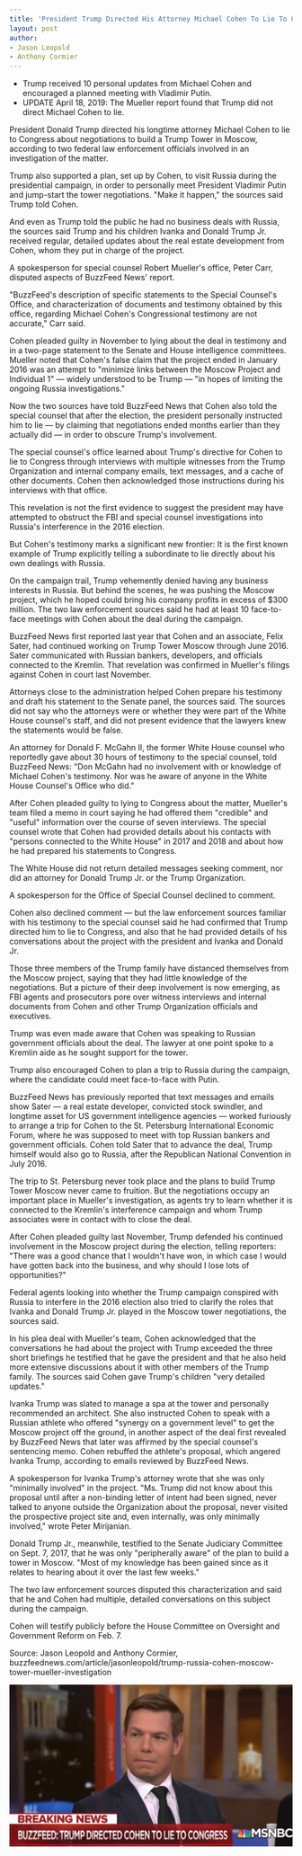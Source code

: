 ```yaml
---
title: 'President Trump Directed His Attorney Michael Cohen To Lie To Congress About The Moscow Tower Project'
layout: post
author:
- Jason Leopold
- Anthony Cormier
---
```


- Trump received 10 personal updates from Michael Cohen and encouraged a planned meeting with Vladimir Putin.
- UPDATE April 18, 2019: The Mueller report found that Trump did not direct Michael Cohen to lie.

President Donald Trump directed his longtime attorney Michael Cohen to lie to Congress about negotiations to build a Trump Tower in Moscow, according to two federal law enforcement officials involved in an investigation of the matter.

Trump also supported a plan, set up by Cohen, to visit Russia during the presidential campaign, in order to personally meet President Vladimir Putin and jump-start the tower negotiations. "Make it happen," the sources said Trump told Cohen.

And even as Trump told the public he had no business deals with Russia, the sources said Trump and his children Ivanka and Donald Trump Jr. received regular, detailed updates about the real estate development from Cohen, whom they put in charge of the project.

A spokesperson for special counsel Robert Mueller's office, Peter Carr, disputed aspects of BuzzFeed News' report.

"BuzzFeed's description of specific statements to the Special Counsel's Office, and characterization of documents and testimony obtained by this office, regarding Michael Cohen's Congressional testimony are not accurate," Carr said.

Cohen pleaded guilty in November to lying about the deal in testimony and in a two-page statement to the Senate and House intelligence committees. Mueller noted that Cohen's false claim that the project ended in January 2016 was an attempt to "minimize links between the Moscow Project and Individual 1" — widely understood to be Trump — "in hopes of limiting the ongoing Russia investigations."

Now the two sources have told BuzzFeed News that Cohen also told the special counsel that after the election, the president personally instructed him to lie — by claiming that negotiations ended months earlier than they actually did — in order to obscure Trump's involvement.

The special counsel's office learned about Trump's directive for Cohen to lie to Congress through interviews with multiple witnesses from the Trump Organization and internal company emails, text messages, and a cache of other documents. Cohen then acknowledged those instructions during his interviews with that office.

This revelation is not the first evidence to suggest the president may have attempted to obstruct the FBI and special counsel investigations into Russia's interference in the 2016 election.

But Cohen's testimony marks a significant new frontier: It is the first known example of Trump explicitly telling a subordinate to lie directly about his own dealings with Russia.

On the campaign trail, Trump vehemently denied having any business interests in Russia. But behind the scenes, he was pushing the Moscow project, which he hoped could bring his company profits in excess of $300 million. The two law enforcement sources said he had at least 10 face-to-face meetings with Cohen about the deal during the campaign.

BuzzFeed News first reported last year that Cohen and an associate, Felix Sater, had continued working on Trump Tower Moscow through June 2016. Sater communicated with Russian bankers, developers, and officials connected to the Kremlin. That revelation was confirmed in Mueller's filings against Cohen in court last November.

Attorneys close to the administration helped Cohen prepare his testimony and draft his statement to the Senate panel, the sources said. The sources did not say who the attorneys were or whether they were part of the White House counsel's staff, and did not present evidence that the lawyers knew the statements would be false.

An attorney for Donald F. McGahn II, the former White House counsel who reportedly gave about 30 hours of testimony to the special counsel, told BuzzFeed News: "Don McGahn had no involvement with or knowledge of Michael Cohen's testimony. Nor was he aware of anyone in the White House Counsel's Office who did."


After Cohen pleaded guilty to lying to Congress about the matter, Mueller's team filed a memo in court saying he had offered them "credible" and "useful" information over the course of seven interviews. The special counsel wrote that Cohen had provided details about his contacts with "persons connected to the White House" in 2017 and 2018 and about how he had prepared his statements to Congress.

The White House did not return detailed messages seeking comment, nor did an attorney for Donald Trump Jr. or the Trump Organization.

A spokesperson for the Office of Special Counsel declined to comment.

Cohen also declined comment — but the law enforcement sources familiar with his testimony to the special counsel said he had confirmed that Trump directed him to lie to Congress, and also that he had provided details of his conversations about the project with the president and Ivanka and Donald Jr.

Those three members of the Trump family have distanced themselves from the Moscow project, saying that they had little knowledge of the negotiations. But a picture of their deep involvement is now emerging, as FBI agents and prosecutors pore over witness interviews and internal documents from Cohen and other Trump Organization officials and executives.

Trump was even made aware that Cohen was speaking to Russian government officials about the deal. The lawyer at one point spoke to a Kremlin aide as he sought support for the tower.

Trump also encouraged Cohen to plan a trip to Russia during the campaign, where the candidate could meet face-to-face with Putin.

BuzzFeed News has previously reported that text messages and emails show Sater — a real estate developer, convicted stock swindler, and longtime asset for US government intelligence agencies — worked furiously to arrange a trip for Cohen to the St. Petersburg International Economic Forum, where he was supposed to meet with top Russian bankers and government officials. Cohen told Sater that to advance the deal, Trump himself would also go to Russia, after the Republican National Convention in July 2016.

The trip to St. Petersburg never took place and the plans to build Trump Tower Moscow never came to fruition. But the negotiations occupy an important place in Mueller's investigation, as agents try to learn whether it is connected to the Kremlin's interference campaign and whom Trump associates were in contact with to close the deal.

After Cohen pleaded guilty last November, Trump defended his continued involvement in the Moscow project during the election, telling reporters: "There was a good chance that I wouldn't have won, in which case I would have gotten back into the business, and why should I lose lots of opportunities?"

Federal agents looking into whether the Trump campaign conspired with Russia to interfere in the 2016 election also tried to clarify the roles that Ivanka and Donald Trump Jr. played in the Moscow tower negotiations, the sources said.

In his plea deal with Mueller's team, Cohen acknowledged that the conversations he had about the project with Trump exceeded the three short briefings he testified that he gave the president and that he also held more extensive discussions about it with other members of the Trump family. The sources said Cohen gave Trump's children "very detailed updates."

Ivanka Trump was slated to manage a spa at the tower and personally recommended an architect. She also instructed Cohen to speak with a Russian athlete who offered "synergy on a government level" to get the Moscow project off the ground, in another aspect of the deal first revealed by BuzzFeed News that later was affirmed by the special counsel's sentencing memo. Cohen rebuffed the athlete's proposal, which angered Ivanka Trump, according to emails reviewed by BuzzFeed News.

A spokesperson for Ivanka Trump's attorney wrote that she was only "minimally involved" in the project. "Ms. Trump did not know about this proposal until after a non-binding letter of intent had been signed, never talked to anyone outside the Organization about the proposal, never visited the prospective project site and, even internally, was only minimally involved," wrote Peter Mirijanian.

Donald Trump Jr., meanwhile, testified to the Senate Judiciary Committee on Sept. 7, 2017, that he was only "peripherally aware" of the plan to build a tower in Moscow. "Most of my knowledge has been gained since as it relates to hearing about it over the last few weeks."

The two law enforcement sources disputed this characterization and said that he and Cohen had multiple, detailed conversations on this subject during the campaign.

Cohen will testify publicly before the House Committee on Oversight and Government Reform on Feb. 7.

Source: Jason Leopold and Anthony Cormier, buzzfeednews.com/article/jasonleopold/trump-russia-cohen-moscow-tower-mueller-investigation

![Buzzfeed: Trump Directed Cohen To Lie To Congress](/assets/2019-01-17-trump-directed-cohen-to-lie-to-congress.jpg "Buzzfeed: Trump Directed Cohen To Lie To Congress")
